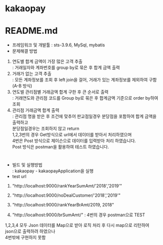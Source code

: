 # kakaopay
# README.md

- 프레임워크 및 개발툴 : sts-3.9.6, MySql, mybatis
- 문제해결 방법
1. 연도별 합계 금액이 가장 많은 고객 추출  
	: 거래일자와 계좌번호를 group by로 묶은 후 합계 금액 출력  
2. 거래가 없는 고객 추출  
	: 모든 계좌정보를 조회 후 left join을 걸어, 거래가 있는 계좌정보를 제외하여 구함(A-B 방식)  
3. 연도벌 관리점별 거래금액 합계 구한 후 큰 순서로 출력  
	: 거래연도와 관리점 코드를 Group by로 묶은 후 합계금액 기준으로 order by하여 조회  
4. 관리점 거래금액 합계 출력  
	: 관리점 명을 받은 후 조건에 맞추어 판교점일경우 분당점을 포함하여 합계 금액을 출력하고  
	  분당점일경우는 조회하지 않고 return  
1,2,3번의 경우 Get방식으로 url에서 데이터를 받아서 처리하였으며  
4번은 Post 방식으로 제이슨으로 데이터를 입력받아 처리 하였습니다.  
Post 방식은 postman을 활용하여 테스트 하였습니다.  
#
#	  
- 빌드 및 실행방법  
	: kakaopay - kakaopayApplication을 실행  
- test url  
1. "http://localhost:9000/rankYearSumAmt/'2018','2019'"


2. "http://localhost:9000/noDealCustomer/'2018','2019'"


3. "http://localhost:9000/rankYearBrAmt/2019, 2018"


4. "http://localhost:9000/brSumAmt/"
	: 4번의 경우 postman으로 TEST  
	
	
1,2,3,4 모두 Json 데이터를 Map으로 받아 로직 처리 후 다시 map으로 리턴하여 json으로 출력하려 하였으나  
4번밖에 구현하지 못함  